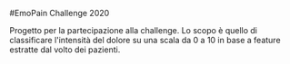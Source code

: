 #EmoPain Challenge 2020

Progetto per la partecipazione alla challenge.
Lo scopo è quello di classificare l'intensità del dolore
su una scala da 0 a 10 in base a feature estratte dal volto
dei pazienti.